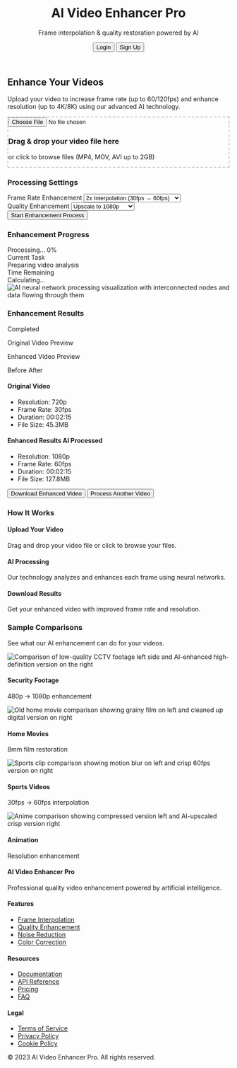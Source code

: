 <!DOCTYPE html>
<html lang="en">
<head>
    <meta charset="UTF-8">
    <meta name="viewport" content="width=device-width, initial-scale=1.0">
    <title>AI Video Enhancer Pro</title>
    <script src="https://cdn.tailwindcss.com"></script>
    <link rel="stylesheet" href="https://cdnjs.cloudflare.com/ajax/libs/font-awesome/6.4.0/css/all.min.css">
    <style>
        .file-upload {
            border: 2px dashed #ccc;
            transition: all 0.3s;
        }
        .file-upload:hover {
            border-color: #4f46e5;
        }
        .processing-bar {
            transition: width 0.5s ease-in-out;
        }
        .before-after-container {
            perspective: 1000px;
        }
        .before-after-slider {
            transition: transform 0.5s ease-in-out;
        }
        .before-after-slider:hover {
            transform: rotateY(10deg);
        }
    </style>
</head>
<body class="bg-gray-50 min-h-screen">
    <header class="bg-gradient-to-r from-purple-600 to-blue-600 text-white py-8">
        <div class="container mx-auto px-4">
            <div class="flex items-center justify-between">
                <div>
                    <h1 class="text-3xl font-bold">AI Video Enhancer Pro</h1>
                    <p class="opacity-90">Frame interpolation & quality restoration powered by AI</p>
                </div>
                <div class="flex space-x-4">
                    <button class="px-4 py-2 bg-white text-purple-600 rounded-lg font-medium hover:bg-gray-100 transition">Login</button>
                    <button class="px-4 py-2 bg-purple-700 text-white rounded-lg font-medium hover:bg-purple-800 transition">Sign Up</button>
                </div>
            </div>
        </div>
    </header>
    <main class="container mx-auto px-4 py-12">
        <div class="max-w-4xl mx-auto bg-white rounded-xl shadow-lg overflow-hidden">
            <div class="p-8">
                <h2 class="text-2xl font-bold text-gray-800 mb-2">Enhance Your Videos</h2>
                <p class="text-gray-600 mb-6">
                    Upload your video to increase frame rate (up to 60/120fps) and enhance resolution (up to 4K/8K) 
                    using our advanced AI technology.
                </p>
                <!-- Upload Area -->
                <div id="upload-section" class="file-upload bg-gray-50 rounded-lg p-8 text-center mb-8 cursor-pointer">
                    <input type="file" id="video-upload" class="hidden" accept="video/*">
                    <label for="video-upload" class="block">
                        <div class="mx-auto w-16 h-16 bg-purple-100 rounded-full flex items-center justify-center text-purple-600 mb-4">
                            <i class="fas fa-cloud-upload-alt text-2xl"></i>
                        </div>
                        <h3 class="text-lg font-medium text-gray-700 mb-1">Drag & drop your video file here</h3>
                        <p class="text-gray-500 text-sm">or click to browse files (MP4, MOV, AVI up to 2GB)</p>
                    </label>
                </div>
                <!-- Settings -->
                <div id="settings-section" class="hidden mb-8">
                    <h3 class="text-lg font-medium text-gray-800 mb-4">Processing Settings</h3>
                    <div class="grid grid-cols-1 md:grid-cols-2 gap-6 mb-6">
                        <div>
                            <label class="block text-sm font-medium text-gray-700 mb-1">Frame Rate Enhancement</label>
                            <select class="w-full border border-gray-300 rounded-md py-2 px-3 focus:outline-none focus:ring-2 focus:ring-purple-500">
                                <option>Original (no change)</option>
                                <option selected>2x Interpolation (30fps → 60fps)</option>
                                <option>4x Interpolation (30fps → 120fps)</option>
                                <option>Custom value...</option>
                            </select>
                        </div>
                        <div>
                            <label class="block text-sm font-medium text-gray-700 mb-1">Quality Enhancement</label>
                            <select class="w-full border border-gray-300 rounded-md py-2 px-3 focus:outline-none focus:ring-2 focus:ring-purple-500">
                                <option>Original (no change)</option>
                                <option selected>Upscale to 1080p</option>
                                <option>Upscale to 4K</option>
                                <option>Upscale to 8K</option>
                                <option>Fix artifacts & noise</option>
                                <option>All enhancements</option>
                            </select>
                        </div>
                    </div>
                    <button id="start-processing" class="w-full md:w-auto bg-purple-600 hover:bg-purple-700 text-white py-3 px-6 rounded-lg font-medium transition">
                        Start Enhancement Process
                    </button>
                </div>
                <!-- Processing Status -->
                <div id="processing-section" class="hidden mb-8">
                    <h3 class="text-lg font-medium text-gray-800 mb-4">Enhancement Progress</h3>
                    <div class="bg-gray-100 p-4 rounded-lg mb-4">
                        <div class="flex justify-between text-sm text-gray-600 mb-1">
                            <span>Processing...</span>
                            <span id="progress-percent">0%</span>
                        </div>
                        <div class="w-full bg-gray-300 rounded-full h-2.5">
                            <div id="progress-bar" class="processing-bar bg-purple-600 h-2.5 rounded-full" style="width: 0%"></div>
                        </div>
                    </div>
                    <div class="grid grid-cols-2 gap-4 text-sm">
                        <div class="bg-gray-50 p-3 rounded-lg">
                            <div class="text-gray-500 mb-1">Current Task</div>
                            <div id="current-task" class="font-medium">Preparing video analysis</div>
                        </div>
                        <div class="bg-gray-50 p-3 rounded-lg">
                            <div class="text-gray-500 mb-1">Time Remaining</div>
                            <div id="time-remaining" class="font-medium">Calculating...</div>
                        </div>
                    </div>
                    <img src="https://storage.googleapis.com/workspace-0f70711f-8b4e-4d94-86f1-2a93ccde5887/image/473daaf2-698d-404d-afe4-65c33eac55c2.png" alt="AI neural network processing visualization with interconnected nodes and data flowing through them" class="mt-6 rounded-lg w-full" />
                </div>
                <!-- Results Section -->
                <div id="results-section" class="hidden">
                    <div class="flex justify-between items-center mb-4">
                        <h3 class="text-lg font-medium text-gray-800">Enhancement Results</h3>
                        <div class="bg-green-100 text-green-800 text-sm px-3 py-1 rounded-full">
                            <i class="fas fa-check-circle mr-1"></i> Completed
                        </div>
                    </div>
                    <div class="before-after-container bg-gray-100 p-6 rounded-xl mb-6">
                        <div class="relative before-after-slider overflow-hidden rounded-lg">
                            <div class="aspect-w-16 aspect-h-9 relative">
                                <div class="relative pb-[56.25%]">
                                    <div id="before-video-placeholder" class="absolute inset-0 bg-gray-300 flex items-center justify-center">
                                        <div class="text-center">
                                            <i class="fas fa-film text-4xl text-gray-500 mb-2"></i>
                                            <p class="text-gray-600">Original Video Preview</p>
                                        </div>
                                    </div>
                                    <div id="after-video-placeholder" class="absolute inset-0 bg-gray-200 flex items-center justify-center">
                                        <div class="text-center">
                                            <i class="fas fa-magic text-4xl text-purple-500 mb-2"></i>
                                            <p class="text-gray-600">Enhanced Video Preview</p>
                                        </div>
                                    </div>
                                </div>
                                <div class="absolute top-0 left-0 right-0 h-full w-1/2 bg-blue-200 opacity-30 border-r-2 border-white z-10 cursor-col-resize"></div>
                            </div>
                        </div>
                        <div class="flex justify-between mt-2 text-sm text-gray-600">
                            <span>Before</span>
                            <span>After</span>
                        </div>
                    </div>
                    <div class="grid md:grid-cols-2 gap-6">
                        <div class="bg-gray-50 p-5 rounded-lg">
                            <h4 class="font-medium text-gray-800 mb-3">Original Video</h4>
                            <ul class="space-y-2 text-sm text-gray-600">
                                <li class="flex"><span class="w-32">Resolution:</span> <span id="original-resolution" class="font-medium">720p</span></li>
                                <li class="flex"><span class="w-32">Frame Rate:</span> <span id="original-fps" class="font-medium">30fps</span></li>
                                <li class="flex"><span class="w-32">Duration:</span> <span id="original-duration" class="font-medium">00:02:15</span></li>
                                <li class="flex"><span class="w-32">File Size:</span> <span id="original-size" class="font-medium">45.3MB</span></li>
                            </ul>
                        </div>
                        <div class="bg-purple-50 p-5 rounded-lg">
                            <h4 class="font-medium text-gray-800 mb-3">
                                Enhanced Results
                                <span class="ml-2 bg-purple-100 text-purple-800 text-xs px-2 py-0.5 rounded">AI Processed</span>
                            </h4>
                            <ul class="space-y-2 text-sm text-gray-600">
                                <li class="flex"><span class="w-32">Resolution:</span> <span id="enhanced-resolution" class="font-medium">1080p</span></li>
                                <li class="flex"><span class="w-32">Frame Rate:</span> <span id="enhanced-fps" class="font-medium">60fps</span></li>
                                <li class="flex"><span class="w-32">Duration:</span> <span id="enhanced-duration" class="font-medium">00:02:15</span></li>
                                <li class="flex"><span class="w-32">File Size:</span> <span id="enhanced-size" class="font-medium">127.8MB</span></li>
                            </ul>
                        </div>
                    </div>
                    <div class="mt-6 flex flex-col sm:flex-row justify-center gap-4">
                        <button id="download-btn" class="bg-purple-600 hover:bg-purple-700 text-white py-3 px-6 rounded-lg font-medium transition flex items-center justify-center">
                            <i class="fas fa-download mr-2"></i> Download Enhanced Video
                        </button>
                        <button id="new-upload-btn" class="bg-white border border-gray-300 hover:bg-gray-50 text-gray-700 py-3 px-6 rounded-lg font-medium transition">
                            Process Another Video
                        </button>
                    </div>
                </div>
            </div>
            <div class="bg-gray-50 px-8 py-6 border-t border-gray-200">
                <h3 class="text-lg font-medium text-gray-800 mb-3">How It Works</h3>
                <div class="grid md:grid-cols-3 gap-6">
                    <div class="flex items-start">
                        <div class="bg-purple-100 text-purple-600 rounded-full w-10 h-10 flex items-center justify-center mr-3 flex-shrink-0">
                            <i class="fas fa-upload"></i>
                        </div>
                        <div>
                            <h4 class="font-medium text-gray-800">Upload Your Video</h4>
                            <p class="text-gray-600 text-sm mt-1">Drag and drop your video file or click to browse your files.</p>
                        </div>
                    </div>
                    <div class="flex items-start">
                        <div class="bg-purple-100 text-purple-600 rounded-full w-10 h-10 flex items-center justify-center mr-3 flex-shrink-0">
                            <i class="fas fa-cogs"></i>
                        </div>
                        <div>
                            <h4 class="font-medium text-gray-800">AI Processing</h4>
                            <p class="text-gray-600 text-sm mt-1">Our technology analyzes and enhances each frame using neural networks.</p>
                        </div>
                    </div>
                    <div class="flex items-start">
                        <div class="bg-purple-100 text-purple-600 rounded-full w-10 h-10 flex items-center justify-center mr-3 flex-shrink-0">
                            <i class="fas fa-download"></i>
                        </div>
                        <div>
                            <h4 class="font-medium text-gray-800">Download Results</h4>
                            <p class="text-gray-600 text-sm mt-1">Get your enhanced video with improved frame rate and resolution.</p>
                        </div>
                    </div>
                </div>
            </div>
        </div>
        <div class="mt-8 bg-white rounded-xl shadow-lg overflow-hidden">
            <div class="p-6">
                <h3 class="text-lg font-medium text-gray-800 mb-3">Sample Comparisons</h3>
                <p class="text-gray-600 mb-4">See what our AI enhancement can do for your videos.</p>
                <div class="grid grid-cols-1 md:grid-cols-2 lg:grid-cols-4 gap-4">
                    <div class="border border-gray-200 rounded-lg overflow-hidden">
                        <img src="https://storage.googleapis.com/workspace-0f70711f-8b4e-4d94-86f1-2a93ccde5887/image/c91c4e2d-a351-4044-bd3c-ad6fa2a30c64.png" alt="Comparison of low-quality CCTV footage left side and AI-enhanced high-definition version on the right" class="w-full" />
                        <div class="p-3">
                            <h4 class="font-medium text-gray-800">Security Footage</h4>
                            <p class="text-gray-600 text-sm">480p → 1080p enhancement</p>
                        </div>
                    </div>
                    <div class="border border-gray-200 rounded-lg overflow-hidden">
                        <img src="https://storage.googleapis.com/workspace-0f70711f-8b4e-4d94-86f1-2a93ccde5887/image/a3c8baf4-6b1f-468f-a6a7-3c9ef74609ec.png" alt="Old home movie comparison showing grainy film on left and cleaned up digital version on right" class="w-full" />
                        <div class="p-3">
                            <h4 class="font-medium text-gray-800">Home Movies</h4>
                            <p class="text-gray-600 text-sm">8mm film restoration</p>
                        </div>
                    </div>
                    <div class="border border-gray-200 rounded-lg overflow-hidden">
                        <img src="https://storage.googleapis.com/workspace-0f70711f-8b4e-4d94-86f1-2a93ccde5887/image/7438a0ca-1816-40eb-b138-859c43d1b227.png" alt="Sports clip comparison showing motion blur on left and crisp 60fps version on right" class="w-full" />
                        <div class="p-3">
                            <h4 class="font-medium text-gray-800">Sports Videos</h4>
                            <p class="text-gray-600 text-sm">30fps → 60fps interpolation</p>
                        </div>
                    </div>
                    <div class="border border-gray-200 rounded-lg overflow-hidden">
                        <img src="https://storage.googleapis.com/workspace-0f70711f-8b4e-4d94-86f1-2a93ccde5887/image/ef3e6ccd-9e2e-4cb5-9f36-4712d1db0b56.png" alt="Anime comparison showing compressed version left and AI-upscaled crisp version right" class="w-full" />
                        <div class="p-3">
                            <h4 class="font-medium text-gray-800">Animation</h4>
                            <p class="text-gray-600 text-sm">Resolution enhancement</p>
                        </div>
                    </div>
                </div>
            </div>
        </div>
    </main>
    <footer class="bg-gray-800 text-white py-8">
        <div class="container mx-auto px-4">
            <div class="grid md:grid-cols-4 gap-8">
                <div>
                    <h4 class="text-lg font-medium mb-4">AI Video Enhancer Pro</h4>
                    <p class="text-gray-400 text-sm">Professional quality video enhancement powered by artificial intelligence.</p>
                </div>
                <div>
                    <h4 class="text-lg font-medium mb-4">Features</h4>
                    <ul class="space-y-2 text-gray-400 text-sm">
                        <li><a href="#" class="hover:text-white transition">Frame Interpolation</a></li>
                        <li><a href="#" class="hover:text-white transition">Quality Enhancement</a></li>
                        <li><a href="#" class="hover:text-white transition">Noise Reduction</a></li>
                        <li><a href="#" class="hover:text-white transition">Color Correction</a></li>
                    </ul>
                </div>
                <div>
                    <h4 class="text-lg font-medium mb-4">Resources</h4>
                    <ul class="space-y-2 text-gray-400 text-sm">
                        <li><a href="#" class="hover:text-white transition">Documentation</a></li>
                        <li><a href="#" class="hover:text-white transition">API Reference</a></li>
                        <li><a href="#" class="hover:text-white transition">Pricing</a></li>
                        <li><a href="#" class="hover:text-white transition">FAQ</a></li>
                    </ul>
                </div>
                <div>
                    <h4 class="text-lg font-medium mb-4">Legal</h4>
                    <ul class="space-y-2 text-gray-400 text-sm">
                        <li><a href="#" class="hover:text-white transition">Terms of Service</a></li>
                        <li><a href="#" class="hover:text-white transition">Privacy Policy</a></li>
                        <li><a href="#" class="hover:text-white transition">Cookie Policy</a></li>
                    </ul>
                </div>
            </div>
            <div class="border-t border-gray-700 mt-8 pt-8 text-center text-gray-400 text-sm">
                <p>© 2023 AI Video Enhancer Pro. All rights reserved.</p>
            </div>
        </div>
    </footer>
    <script>
        // File Upload Handler
        document.getElementById('video-upload').addEventListener('change', function(e) {
            const file = e.target.files[0];
            if (file) {
                // Validate file type
                const validTypes = ['video/mp4', 'video/quicktime', 'video/x-msvideo'];
                if (!validTypes.includes(file.type)) {
                    alert('Please upload a valid video file (MP4, MOV, or AVI)');
                    return;
                }
                
               
